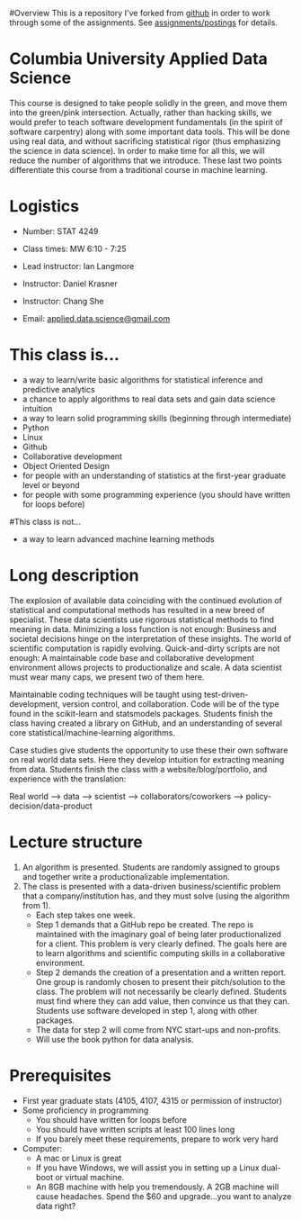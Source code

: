 #Overview
This is a repository I've forked from [github](columbia-applied-data-science.github.io) in order to work through some of the assignments. See [assignments/postings](http://columbia-applied-data-science.github.io/archive.html) for details.


# Columbia University Applied Data Science

This course is designed to take people solidly in the green, and move them into the green/pink intersection. Actually, rather than hacking skills, we would prefer to teach software development fundamentals (in the spirit of software carpentry) along with some important data tools. This will be done using real data, and without sacrificing statistical rigor (thus emphasizing the science in data science). In order to make time for all this, we will reduce the number of algorithms that we introduce. These last two points differentiate this course from a traditional course in machine learning.

# Logistics

* Number: STAT 4249
* Class times: MW 6:10 - 7:25
* Lead instructor: Ian Langmore
* Instructor: Daniel Krasner
* Instructor: Chang She

* Email: applied.data.science@gmail.com

# This class is...

* a way to learn/write basic algorithms for statistical inference and predictive analytics
* a chance to apply algorithms to real data sets and gain data science intuition
* a way to learn solid programming skills (beginning through intermediate)
* Python
* Linux
* Github
* Collaborative development
* Object Oriented Design
* for people with an understanding of statistics at the first-year graduate level or beyond
* for people with some programming experience (you should have written for loops before)


#This class is not...

* a way to learn advanced machine learning methods

# Long description
The explosion of available data coinciding with the continued evolution of statistical and computational methods has resulted in a new breed of specialist. These data scientists use rigorous statistical methods to find meaning in data. Minimizing a loss function is not enough: Business and societal decisions hinge on the interpretation of these insights. The world of scientific computation is rapidly evolving. Quick-and-dirty scripts are not enough: A maintainable code base and collaborative development environment allows projects to productionalize and scale. A data scientist must wear many caps, we present two of them here.

Maintainable coding techniques will be taught using test-driven-development, version control, and collaboration. Code will be of the type found in the scikit-learn and statsmodels packages. Students finish the class having created a library on GitHub, and an understanding of several core statistical/machine-learning algorithms.

Case studies give students the opportunity to use these their own software on real world data sets. Here they develop intuition for extracting meaning from data. Students finish the class with a website/blog/portfolio, and experience with the translation:

Real world --> data --> scientist --> collaborators/coworkers --> policy-decision/data-product

# Lecture structure

1. An algorithm is presented. Students are randomly assigned to groups and together write a productionalizable implementation.
2. The class is presented with a data-driven business/scientific problem that a company/institution has, and they must solve (using the algorithm from 1).
	* Each step takes one week.
	* Step 1 demands that a GitHub repo be created. The repo is maintained with the imaginary goal of being later productionalized for a client. This problem is very clearly defined. The goals here are to learn algorithms and scientific computing skills in a collaborative environment.
	* Step 2 demands the creation of a presentation and a written report. One group is randomly chosen to present their pitch/solution to the class. The problem will not necessarily be clearly defined. Students must find where they can add value, then convince us that they can. Students use software developed in step 1, along with other packages.
	* The data for step 2 will come from NYC start-ups and non-profits.
	* Will use the book python for data analysis.

# Prerequisites

* First year graduate stats (4105, 4107, 4315 or permission of instructor)
* Some proficiency in programming
	- You should have written for loops before
	- You should have written scripts at least 100 lines long
	- If you barely meet these requirements, prepare to work very hard
* Computer:
	- A mac or Linux is great
	- If you have Windows, we will assist you in setting up a Linux dual-boot or virtual machine.
	- An 8GB machine with help you tremendously. A 2GB machine will cause headaches. Spend the $60 and upgrade...you want to analyze data right?
